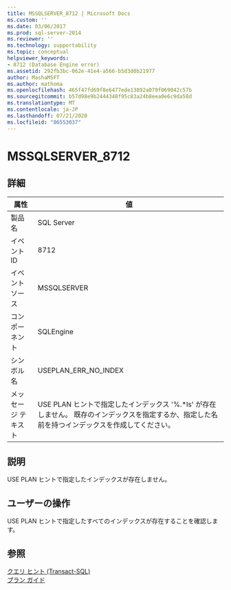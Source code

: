 ```yaml
---
title: MSSQLSERVER_8712 | Microsoft Docs
ms.custom: ''
ms.date: 03/06/2017
ms.prod: sql-server-2014
ms.reviewer: ''
ms.technology: supportability
ms.topic: conceptual
helpviewer_keywords:
- 8712 (Database Engine error)
ms.assetid: 292fb3bc-062e-41e4-a566-b5d3d0b21977
author: MashaMSFT
ms.author: mathoma
ms.openlocfilehash: 465f47fd69f8e6477ede13892a079f069042c57b
ms.sourcegitcommit: b57d98e9b2444348f95c83a24b8eea0e6c9da58d
ms.translationtype: MT
ms.contentlocale: ja-JP
ms.lasthandoff: 07/21/2020
ms.locfileid: "86553037"
---
```

# <a name="mssqlserver_8712"></a>MSSQLSERVER_8712
    
## <a name="details"></a>詳細  
  
|属性|値|  
|-|-|  
|製品名|SQL Server|  
|イベント ID|8712|  
|イベント ソース|MSSQLSERVER|  
|コンポーネント|SQLEngine|  
|シンボル名|USEPLAN_ERR_NO_INDEX|  
|メッセージ テキスト|USE PLAN ヒントで指定したインデックス '%.*ls' が存在しません。 既存のインデックスを指定するか、指定した名前を持つインデックスを作成してください。|  
  
## <a name="explanation"></a>説明  
 USE PLAN ヒントで指定したインデックスが存在しません。  
  
## <a name="user-action"></a>ユーザーの操作  
 USE PLAN ヒントで指定したすべてのインデックスが存在することを確認します。  
  
## <a name="see-also"></a>参照  
 [クエリ ヒント &#40;Transact-SQL&#41;](/sql/t-sql/queries/hints-transact-sql-query)   
 [プラン ガイド](../performance/plan-guides.md)  
  
  

